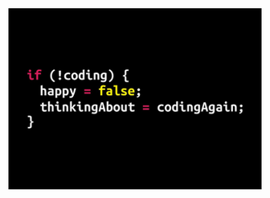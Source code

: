 <img src="https://raw.githubusercontent.com/julia-marta/julia-marta/main/16f3c97c3922411ca48da7e814304144_87fe176d40fc95f8b668b576af61c409.jpg"/>

